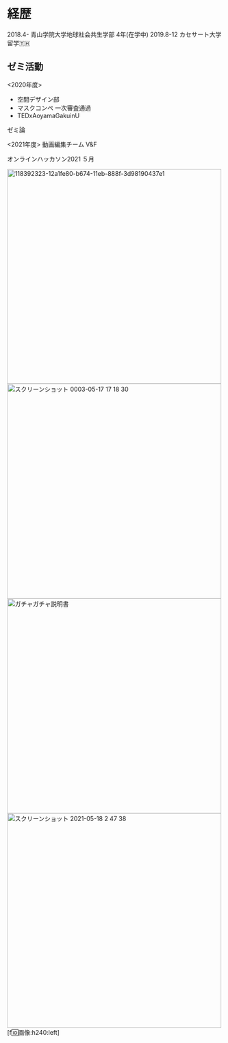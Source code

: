 # 経歴
2018.4- 青山学院大学地球社会共生学部 4年(在学中)
2019.8-12 カセサート大学留学🇹🇭


## ゼミ活動

<2020年度>
- 空間デザイン部
- マスクコンペ 一次審査通過
- TEDxAoyamaGakuinU

ゼミ論


<2021年度>
動画編集チーム V&F

オンラインハッカソン2021
５月

<img width="500" height="500" alt="118392323-12a1fe80-b674-11eb-888f-3d98190437e1" src="https://user-images.githubusercontent.com/49857703/119366367-da419680-bceb-11eb-9c40-b5dc48c9254d.png">  <img width="500" height="500" alt="スクリーンショット 0003-05-17 17 18 30" src="https://user-images.githubusercontent.com/49857703/119366404-e62d5880-bceb-11eb-84e5-43c26714e80b.png">
<img width="500" alt="ガチャガチャ説明書" src="https://user-images.githubusercontent.com/49857703/119366539-0c52f880-bcec-11eb-885e-22c1ee5c0a61.png">
<img width="500" alt="スクリーンショット 2021-05-18 2 47 38" src="https://user-images.githubusercontent.com/49857703/119366381-de6db400-bceb-11eb-896d-fe1c2142c543.png">[f:id:画像:h240:left]




